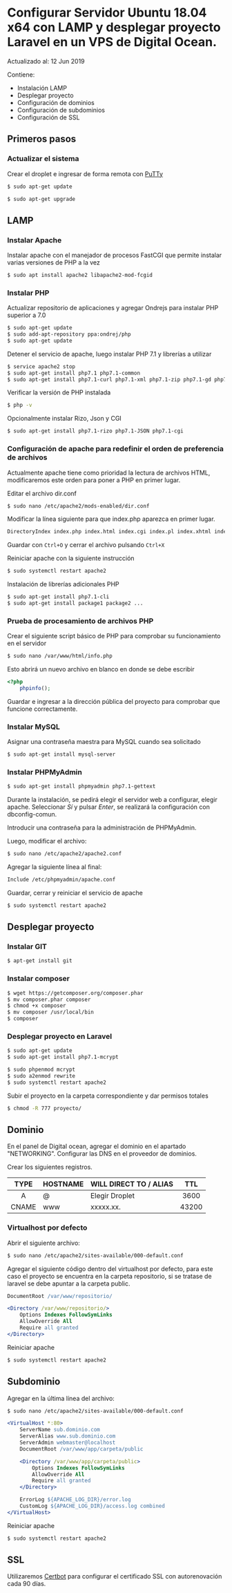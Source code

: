 # Configurar Servidor Ubuntu 18.04 x64 con LAMP y desplegar proyecto Laravel en un VPS de Digital Ocean.

Actualizado al: 12 Jun 2019

Contiene:

- Instalación LAMP
- Desplegar proyecto
- Configuración de dominios
- Configuración de subdominios
- Configuración de SSL

## Primeros pasos

### Actualizar el sistema

Crear el droplet e ingresar de forma remota con [PuTTy](https://www.putty.org/)

```sh
$ sudo apt-get update
```

```sh
$ sudo apt-get upgrade
```

## LAMP

### Instalar Apache

Instalar apache con el manejador de procesos FastCGI que permite instalar varias versiones de PHP a la vez

```sh
$ sudo apt install apache2 libapache2-mod-fcgid
```

### Instalar PHP

Actualizar repositorio de aplicaciones y agregar Ondrejs para instalar PHP superior a 7.0

```sh
$ sudo apt-get update
$ sudo add-apt-repository ppa:ondrej/php
$ sudo apt-get update
```

Detener el servicio de apache, luego instalar PHP 7.1 y librerías a utilizar

```sh
$ service apache2 stop
$ sudo apt-get install php7.1 php7.1-common
$ sudo apt-get install php7.1-curl php7.1-xml php7.1-zip php7.1-gd php7.1-mysql php7.1-mbstring
```

Verificar la versión de PHP instalada

```sh
$ php -v
```

Opcionalmente instalar Rizo, Json y CGI

```sh
$ sudo apt-get install php7.1-rizo php7.1-JSON php7.1-cgi
```

### Configuración de apache para redefinir el orden de preferencia de archivos

Actualmente apache tiene como prioridad la lectura de archivos HTML, modificaremos este orden para poner a PHP en primer lugar.

Editar el archivo dir.conf

```sh
$ sudo nano /etc/apache2/mods-enabled/dir.conf
```

Modificar la línea siguiente para que index.php aparezca en primer lugar.

```sh
DirectoryIndex index.php index.html index.cgi index.pl index.xhtml index.htm
```

Guardar con ```Ctrl+O``` y cerrar el archivo pulsando ```Ctrl+X```

Reiniciar apache con la siguiente instrucción

```sh
$ sudo systemctl restart apache2
```

Instalación de librerías adicionales PHP
```sh
$ sudo apt-get install php7.1-cli
$ sudo apt-get install package1 package2 ...
```

### Prueba de procesamiento de archivos PHP

Crear el siguiente script básico de PHP para comprobar su funcionamiento en el servidor

```sh
$ sudo nano /var/www/html/info.php
```

Esto abrirá un nuevo archivo en blanco en donde se debe escribir

```php
<?php
	phpinfo();
```

Guardar e ingresar a la dirección pública del proyecto para comprobar que funcione correctamente.

### Instalar MySQL

Asignar una contraseña maestra para MySQL cuando sea solicitado

```sh
$ sudo apt-get install mysql-server
```

### Instalar PHPMyAdmin

```sh
$ sudo apt-get install phpmyadmin php7.1-gettext
```

Durante la instalación, se pedirá elegir el servidor web a configurar, elegir apache. Seleccionar *Sí* y pulsar *Enter*, se realizará la configuración con dbconfig-comun.

Introducir una contraseña para la administración de PHPMyAdmin.

Luego, modificar el archivo:

```sh
$ sudo nano /etc/apache2/apache2.conf
```

Agregar la siguiente línea al final:

```sh
Include /etc/phpmyadmin/apache.conf
```

Guardar, cerrar y reiniciar el servicio de apache

```sh
$ sudo systemctl restart apache2
```

## Desplegar proyecto

### Instalar GIT

```sh
$ apt-get install git
```

### Instalar composer

```sh
$ wget https://getcomposer.org/composer.phar
$ mv composer.phar composer
$ chmod +x composer
$ mv composer /usr/local/bin
$ composer
```

### Desplegar proyecto en Laravel

```sh
$ sudo apt-get update
$ sudo apt-get install php7.1-mcrypt

$ sudo phpenmod mcrypt
$ sudo a2enmod rewrite
$ sudo systemctl restart apache2
```

Subir el proyecto en la carpeta correspondiente y dar permisos totales

```sh
$ chmod -R 777 proyecto/
```

## Dominio

En el panel de Digital ocean, agregar el dominio en el apartado "NETWORKING". Configurar las DNS en el proveedor de dominios.

Crear los siguientes registros.

| TYPE   | HOSTNAME | WILL DIRECT TO / ALIAS |  TTL  |
| :----: | :------- | :--------------------- | :---: |
|   A    |    @     |     Elegir Droplet     | 3600  |
| CNAME  |   www    |       xxxxx.xx.        | 43200 |

### Virtualhost por defecto

Abrir el siguiente archivo:

```sh
$ sudo nano /etc/apache2/sites-available/000-default.conf
```

Agregar el siguiente código dentro del virtualhost por defecto, para este caso el proyecto se encuentra en la carpeta repositorio, si se tratase de laravel se debe apuntar a la carpeta public.

```apache
DocumentRoot /var/www/repositorio/

<Directory /var/www/repositorio/>
	Options Indexes FollowSymLinks
	AllowOverride All
	Require all granted
</Directory>
```

Reiniciar apache

```sh
$ sudo systemctl restart apache2
```

## Subdominio

Agregar en la última línea del archivo:

```sh
$ sudo nano /etc/apache2/sites-available/000-default.conf
```

```apache
<VirtualHost *:80>
	ServerName sub.dominio.com
	ServerAlias www.sub.dominio.com
	ServerAdmin webmaster@localhost
	DocumentRoot /var/www/app/carpeta/public

	<Directory /var/www/app/carpeta/public>
		Options Indexes FollowSymLinks
		AllowOverride All
		Require all granted
	</Directory>

	ErrorLog ${APACHE_LOG_DIR}/error.log
	CustomLog ${APACHE_LOG_DIR}/access.log combined
</VirtualHost>
```

Reiniciar apache

```sh
$ sudo systemctl restart apache2
```

## SSL

Utilizaremos [Certbot](https://certbot.eff.org/lets-encrypt/ubuntubionic-apache) para configurar el certificado SSL con autorenovación cada 90 días.
